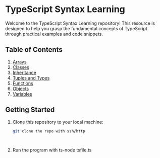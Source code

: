# TypeScript Syntax Learning

Welcome to the TypeScript Syntax Learning repository! This resource is designed to help you grasp the fundamental concepts of TypeScript through practical examples and code snippets.

## Table of Contents

1. [Arrays](./arrays.ts)
2. [Classes](./classes.ts)
3. [Inheritance](./inheritances.ts)
4. [Tuples and Types](./tuples.ts)
5. [Functions](./annotations/functions.ts)
6. [Objects](./annotations/objects.ts)
7. [Variables](./annotations/variables.ts)

## Getting Started

1. Clone this repository to your local machine:

   ```bash
   git clone the repo with ssh/http
  
  
2. Run the program with ts-node tsfile.ts

